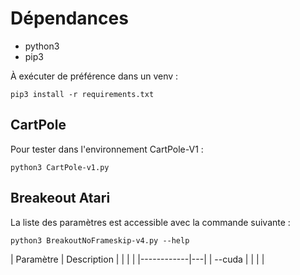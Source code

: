 Dépendances
===========
* python3
* pip3

À exécuter de préférence dans un venv :
```
pip3 install -r requirements.txt
```

CartPole
--------
Pour tester dans l'environnement CartPole-V1 :
```
python3 CartPole-v1.py
```

Breakeout Atari
---------------
La liste des paramètres est accessible avec la commande suivante :
```
python3 BreakoutNoFrameskip-v4.py --help
```

| Paramètre  | Description  |   |   |   |
|------------|---|
|   --cuda   |   |   |   |
